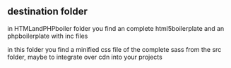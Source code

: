 ## destination folder

in HTMLandPHPboiler folder you find an complete html5boilerplate and an phpboilerplate with inc files

in this folder you find a minified css file of the complete sass from the src folder, maybe to integrate over cdn into your projects
